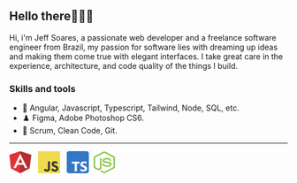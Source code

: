 ## Hello there👨🏻‍💻

Hi, i'm Jeff Soares, a passionate web developer and a freelance software engineer from Brazil, my passion for software lies with dreaming up ideas and making them come true with elegant interfaces. I take great care in the experience, architecture, and code quality of the things I build.

### Skills and tools
* 🔭 Angular, Javascript, Typescript, Tailwind, Node, SQL, etc.
* ♟️ Figma, Adobe Photoshop CS6.
* 🌱 Scrum, Clean Code, Git.

---

[<img src="https://raw.githubusercontent.com/Jeffs-Dev/Jeffs-Dev/main/angular2.svg" width="40" height="40">](https://angular.io/docs)  &nbsp;   [<img src="https://raw.githubusercontent.com/Jeffs-Dev/Jeffs-Dev/main/js.svg" width="40" height="40">](https://developer.mozilla.org/pt-BR/docs/Web/JavaScript) &nbsp;      [<img src="https://raw.githubusercontent.com/Jeffs-Dev/Jeffs-Dev/main/typescript.svg" width="40" height="40">](https://www.typescriptlang.org/)&nbsp;   [<img src="https://raw.githubusercontent.com/Jeffs-Dev/Jeffs-Dev/main/node.svg" width="40" height="40">](https://nodejs.org/en/)





